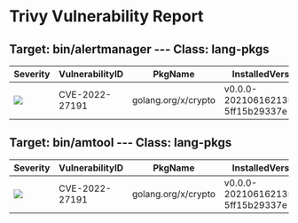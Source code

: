 # Trivy Vulnerability Report




## Target: bin/alertmanager --- Class: lang-pkgs
|Severity|VulnerabilityID|PkgName|InstalledVersion|FixedVersion|
|--------|---------------|-------|----------------|------------|
|![](https://img.shields.io/badge/-HIGH-orange)|CVE-2022-27191|golang.org/x/crypto|v0.0.0-20210616213533-5ff15b29337e|0.0.0-20220315160706-3147a52a75dd|

## Target: bin/amtool --- Class: lang-pkgs
|Severity|VulnerabilityID|PkgName|InstalledVersion|FixedVersion|
|--------|---------------|-------|----------------|------------|
|![](https://img.shields.io/badge/-HIGH-orange)|CVE-2022-27191|golang.org/x/crypto|v0.0.0-20210616213533-5ff15b29337e|0.0.0-20220315160706-3147a52a75dd|
